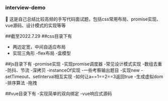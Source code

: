 ### interview-demo
:book: 这是自己总结比较高频的手写代码面试题，包括css常用布局、promise实现、vue源码、设计模式的实现等等

  
  
##截至2022.7.29
##css目录下有
- 两边定宽，中间自适应布局
- 实现三角形
-flex布局
-盒模型

##js目录下有
-promise实现
-实现promise调度器
-常见设计模式实现
-数组去重
-防抖、节流
-深拷贝
-instanceOf实现
-一些考察输出题目
-实现new
-setTimeout、setInterval相互实现
-如何让a==1==2==3返回true
-生成虚拟dom
-排序算法
-拖拽

##vue目录下有
-实现简单的双向绑定
-vue响应式源码
